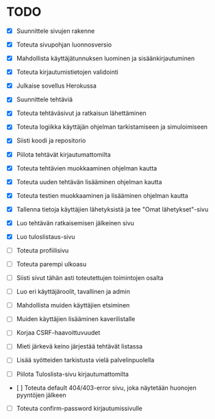 # TODO
- [x] Suunnittele sivujen rakenne
- [x] Toteuta sivupohjan luonnosversio
- [x] Mahdollista käyttäjätunnuksen luominen ja sisäänkirjautuminen
- [x] Toteuta kirjautumistietojen validointi
- [x] Julkaise sovellus Herokussa
- [x] Suunnittele tehtäviä
- [x] Toteuta tehtäväsivut ja ratkaisun lähettäminen
- [x] Toteuta logiikka käyttäjän ohjelman tarkistamiseen ja simuloimiseen
- [x] Siisti koodi ja repositorio
- [x] Piilota tehtävät kirjautumattomilta
- [x] Toteuta tehtävien muokkaaminen ohjelman kautta
- [x] Toteuta uuden tehtävän lisääminen ohjelman kautta
- [x] Toteuta testien muokkaaminen ja lisääminen ohjelman kautta
- [x] Tallenna tietoja käyttäjien lähetyksistä ja tee "Omat lähetykset"-sivu
- [x] Luo tehtävän ratkaisemisen jälkeinen sivu
- [x] Luo tuloslistaus-sivu
- [ ] Toteuta profiilisivu
- [ ] Toteuta parempi ulkoasu
- [ ] Siisti sivut tähän asti toteutettujen toimintojen osalta
- [ ] Luo eri käyttäjäroolit, tavallinen ja admin
- [ ] Mahdollista muiden käyttäjien etsiminen
- [ ] Muiden käyttäjien lisääminen kaverilistalle

- [ ] Korjaa CSRF-haavoittuvuudet
- [ ] Mieti järkevä keino järjestää tehtävät listassa
- [ ] Lisää syötteiden tarkistusta vielä palvelinpuolella
- [ ] Piilota Tuloslista-sivu kirjautumattomilta
- [ ] Toteuta default 404/403-error sivu, joka näytetään huonojen pyyntöjen jälkeen
- [ ] Toteuta confirm-password kirjautumissivulle
